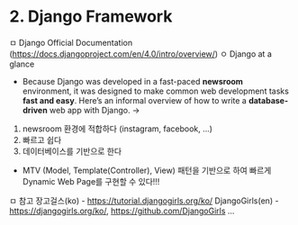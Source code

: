 # 2. Django Framework
ㅁ Django Official Documentation (https://docs.djangoproject.com/en/4.0/intro/overview/)
ㅇ Django at a glance
- Because Django was developed in a fast-paced <Strong>newsroom</Strong> environment, it was designed to make common web development tasks <Strong>fast and easy</Strong>. Here’s an informal overview of how to write a <Strong>database-driven</Strong> web app with Django.
-> 
1. newsroom 환경에 적합하다 (instagram, facebook, ...)
2. 빠르고 쉽다
3. 데이터베이스를 기반으로 한다

+ MTV (Model, Template(Controller), View) 패턴을 기반으로 하여
빠르게 Dynamic Web Page를 구현할 수 있다!!!

ㅁ 참고
장고걸스(ko) - https://tutorial.djangogirls.org/ko/
DjangoGirls(en) - https://djangogirls.org/ko/, https://github.com/DjangoGirls
...
